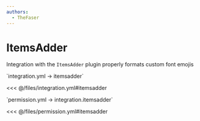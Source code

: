 ```yaml
---
authors:
  - TheFaser
---
```


# ItemsAdder

Integration with the `ItemsAdder` plugin properly formats custom font emojis

[//]: # (integration.yml)
<!--@include: @/parts/words.md#setting-->
<!--@include: @/parts/words.md#path--> `integration.yml → itemsadder`

<!--@include: @/parts/words.md#default-->
<<< @/files/integration.yml#itemsadder

<!--@include: @/parts/enable.md-->

[//]: # (permission.yml)
<!--@include: @/parts/words.md#permission-->
<!--@include: @/parts/words.md#path--> `permission.yml → integration.itemsadder`

<!--@include: @/parts/words.md#default-->
<<< @/files/permission.yml#itemsadder

<!--@include: @/parts/permission/permissionTier3.md-->